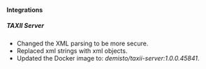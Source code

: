 
#### Integrations
##### TAXII Server
- Changed the XML parsing to be more secure.
- Replaced xml strings with xml objects.
- Updated the Docker image to: *demisto/taxii-server:1.0.0.45841*.
